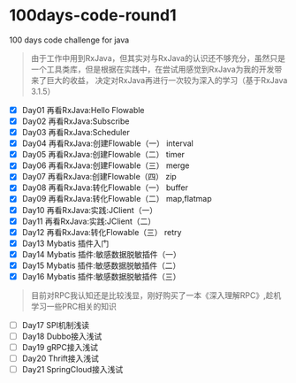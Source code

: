# 100days-code-round1

100 days code challenge for java

> 由于工作中用到RxJava，但其实对与RxJava的认识还不够充分，虽然只是一个工具类库，但是根据在实践中，在尝试用感觉到RxJava为我的开发带来了巨大的收益，
> 决定对RxJava再进行一次较为深入的学习（基于RxJava 3.1.5）

- [X] Day01 再看RxJava:Hello Flowable
- [x] Day02 再看RxJava:Subscribe
- [x] Day03 再看RxJava:Scheduler
- [x] Day04 再看RxJava:创建Flowable（一） interval
- [x] Day05 再看RxJava:创建Flowable（二） timer
- [x] Day06 再看RxJava:创建Flowable（三） merge
- [x] Day07 再看RxJava:创建Flowable（四） zip
- [x] Day08 再看RxJava:转化Flowable（一） buffer
- [x] Day09 再看RxJava:转化Flowable（二） map,flatmap
- [x] Day10 再看RxJava:实践:JClient（一）
- [x] Day11 再看RxJava:实践:JClient（二）
- [x] Day12 再看RxJava:转化Flowable（三） retry
- [x] Day13 Mybatis 插件入门
- [x] Day14 Mybatis 插件:敏感数据脱敏插件（一）
- [x] Day15 Mybatis 插件:敏感数据脱敏插件（二）
- [x] Day16 Mybatis 插件:敏感数据脱敏插件（三）
  
> 目前对RPC我认知还是比较浅显，刚好购买了一本《深入理解RPC》,趁机学习一些PRC相关的知识

- [ ] Day17 SPI机制浅读
- [ ] Day18 Dubbo接入浅试
- [ ] Day19 gRPC接入浅试
- [ ] Day20 Thrift接入浅试
- [ ] Day21 SpringCloud接入浅试
